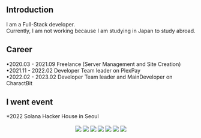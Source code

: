 
<H2>Introduction</H2>
I am a Full-Stack developer.</br>
Currently, I am not working because I am studying in Japan to study abroad.

<H2>Career</H2>
•2020.03 - 2021.09 Freelance (Server Management and Site Creation)</br>
•2021.11 - 2022.02 Developer Team leader on PlexPay</br>
•2022.02 - 2023.02 Developer Team leader and MainDeveloper on CharactBit

<H2>I went event</H2>
*2022 Solana Hacker House in Seoul</br>
<div align='center'>
</br>
  <img src="https://img.shields.io/badge/Python-3766AB?style=flat-square&logo=Python&logoColor=white"/></a>
  <img src="https://img.shields.io/badge/HTML5-E34F26?style=flat-square&logo=HTML5&logoColor=white"/></a>
  <img src="https://img.shields.io/badge/React-61DAFB?style=flat-square&logo=React&logoColor=white"/></a>
  <img src="https://img.shields.io/badge/Node.js-339933?style=flat-square&logo=Node.js&logoColor=white"/></a>
  <img src="https://img.shields.io/badge/C++-00599C?style=flat-square&logo=Cplusplus&logoColor=white"/></a>
  <img src="https://img.shields.io/badge/Rust-000000?style=flat-square&logo=Rust&logoColor=white"/></a>
   <img src="https://img.shields.io/badge/MySQL-4479A1?style=flat-square&logo=MySQL&logoColor=white"/>

</div>

